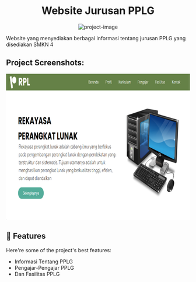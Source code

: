 <h1 align="center" id="title">Website Jurusan PPLG</h1>

<p align="center"><img src="https://socialify.git.ci/fhriptra/pplgrplfahri/image?language=1&amp;owner=1&amp;name=1&amp;stargazers=1&amp;theme=Light" alt="project-image"></p>

<p id="description">Website yang menyediakan berbagai informasi tentang jurusan PPLG yang disediakan SMKN 4</p>

<h2>Project Screenshots:</h2>

<img src="https://github.com/fhriptra/pplgrplfahri/blob/main/preview.png?raw=true" alt="project-screenshot" width="1000" height="400/">

  
  
<h2>🧐 Features</h2>

Here're some of the project's best features:

*   Informasi Tentang PPLG
*   Pengajar-Pengajar PPLG
*   Dan Fasilitas PPLG
